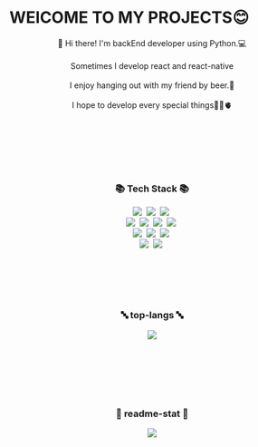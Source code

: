 
#  WElCOME TO MY PROJECTS😊

<div align="center">👋 Hi there! I'm backEnd developer using Python.💻</div><br>	
<div align="center">Sometimes I develop react and react-native</div><br>
<div align="center">I enjoy hanging out with my friend by beer.🍻</div><br>
<div align="center">I hope to develop every special things💭🧠🫀</div><br>


<br><br><br><br>
<h3 align="center">📚 Tech Stack 📚</h3>

<div align="center">
	<img src="https://img.shields.io/badge/HTML5-E34F26?style=flat&logo=HTML5&logoColor=white" /></a>&nbsp
	<img src="https://img.shields.io/badge/CSS3-1572B6?style=flat&logo=CSS3&logoColor=white" /></a>&nbsp
	<img src="https://img.shields.io/badge/Python-3776AB?style=flat&logo=Python&logoColor=white" /></a>&nbsp<br>
	<img src="https://img.shields.io/badge/Flask-000000?style=flat&logo=Flask&logoColor=white" /></a>&nbsp
	<img src="https://img.shields.io/badge/JavaScript-F7DF1E?style=flat&logo=JavaScript&logoColor=white" /></a>&nbsp
	<img src="https://img.shields.io/badge/TypeScript-3178C6?style=flat&logo=TypeScript&logoColor=white" /></a>&nbsp
	<img src="https://img.shields.io/badge/React-61DAFB?style=flat&logo=React&logoColor=white" /></a>&nbsp<br>
	<img src="https://img.shields.io/badge/Node.js-339933?style=flat-square&logo=Node.js&logoColor=white"/></a>&nbsp
	<img src="https://img.shields.io/badge/PostgreSQL-4169E1?style=flat&logo=PostgreSQL&logoColor=white" /></a>&nbsp
	<img src="https://img.shields.io/badge/AWS-232F3E?style=flat-square&logo=AmazonAWS&logoColor=white"/></a>&nbsp<br>
	<img src="https://img.shields.io/badge/Slack-4A154B?style=flat&logo=Slack&logoColor=white" /></a>&nbsp
	<img src="https://img.shields.io/badge/Jira-0052CC?style=flat&logo=Jira&logoColor=white" /></a>&nbsp
	
</div>


<br><br><br><br>

<div align="center">
<h3 align="center">🔤 top-langs 🔤</h3>	
<img src="https://github-readme-stats.vercel.app/api/top-langs/?username=lhjwork&layout=compact">

<br><br><br><br>
#	
<h3 align="center">📝 readme-stat 📝</h3>	
<img src="https://github-readme-stats.vercel.app/api?username=lhjwork&show_icons=true">
</div>
